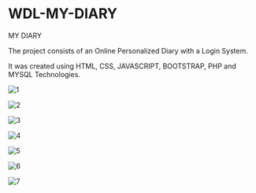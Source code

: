 # WDL-MY-DIARY

MY DIARY

The project consists of an Online Personalized Diary with a Login System.

It was created using HTML, CSS, JAVASCRIPT, BOOTSTRAP, PHP and MYSQL Technologies.


![1](https://user-images.githubusercontent.com/29537650/84148739-07fee280-aa7d-11ea-83e4-86fbc8938b3d.png)


![2](https://user-images.githubusercontent.com/29537650/84148744-09c8a600-aa7d-11ea-89ec-2685208da07f.png)


![3](https://user-images.githubusercontent.com/29537650/84148747-0af9d300-aa7d-11ea-81b3-7f6a4eed4019.png)


![4](https://user-images.githubusercontent.com/29537650/84148751-0c2b0000-aa7d-11ea-81bc-524754d2174f.png)


![5](https://user-images.githubusercontent.com/29537650/84148757-0d5c2d00-aa7d-11ea-82cf-a8ffbc1b34d2.png)


![6](https://user-images.githubusercontent.com/29537650/84148767-0f25f080-aa7d-11ea-8ed1-a30a0260a525.png)


![7](https://user-images.githubusercontent.com/29537650/84148772-10571d80-aa7d-11ea-9504-9885678167d8.png)


